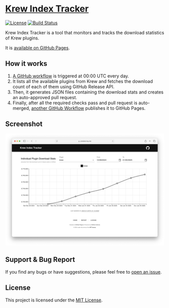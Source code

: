 # [Krew Index Tracker][1]

[![License](https://img.shields.io/github/license/predatorray/krew-index-tracker)][2]
[![Build Status](https://img.shields.io/github/actions/workflow/status/predatorray/krew-index-tracker/ci.yml?branch=main)][3]

Krew Index Tracker is a tool that monitors and tracks the download statistics of Krew plugins.

It is [available on GitHub Pages][1].

## How it works

1. [A GitHub workflow][4] is triggered at 00:00 UTC every day.
2. It lists all the available plugins from Krew and fetches the download count of each of them using GitHub Release API.
3. Then, it generates JSON files containing the download stats and creates an auto-approved pull request.
4. Finally, after all the required checks pass and pull request is auto-merged, [another GitHub Workflow][5] publishes it to GitHub Pages.

## Screenshot

![screenshot](https://github.com/predatorray/krew-index-tracker/blob/assets/screenshot.png?raw=true)

## Support & Bug Report

If you find any bugs or have suggestions, please feel free to [open an issue][6].

## License

This project is licensed under the [MIT License][2].


[1]: https://predatorray.github.io/krew-index-tracker/
[2]: https://github.com/predatorray/krew-index-tracker/blob/main/LICENSE
[3]: https://github.com/predatorray/krew-index-tracker/actions/workflows/ci.yml
[4]: https://github.com/predatorray/krew-index-tracker/actions/workflows/fetch-download-stats.yml
[5]: https://github.com/predatorray/krew-index-tracker/actions/workflows/deploy.yml
[6]: https://github.com/predatorray/krew-index-tracker/issues/new

